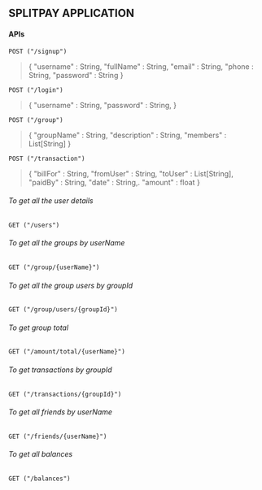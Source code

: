 ## SPLITPAY APPLICATION

#### APIs

`POST ("/signup")`
>{
    "username" : String,
	"fullName" :  String,
	"email" :  String,
	"phone :  String,
	"password" : String
}

`POST ("/login")`
>{
    "username" : String,
	"password" : String,
}

`POST ("/group")`
>{
    "groupName" : String,
	"description" :  String,
	"members" :  List[String]
}

`POST ("/transaction")`
>{
    "billFor" : String,
	"fromUser" :  String,
	  "toUser" :  List[String],
	  "paidBy" :  String,
	  "date" : String,.
	  "amount" : float
}


###### To get  all the user details
`GET ("/users")`

###### To get  all the groups by userName
`GET ("/group/{userName}")`

###### To get  all the group users by groupId
`GET ("/group/users/{groupId}")`

###### To get  group total
`GET ("/amount/total/{userName}")`

###### To get  transactions by groupId
`GET ("/transactions/{groupId}")`

###### To get  all friends by userName
`GET ("/friends/{userName}")`

###### To get  all balances
`GET ("/balances")`






